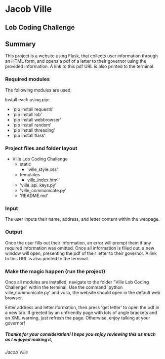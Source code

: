 # Jacob Ville
## Lob Coding Challenge


## Summary
This project is a website using Flask, that collects user information through
an HTML form, and opens a pdf of a letter to their governor using the provided
information. A link to this pdf URL is also printed to the terminal.


### Required modules
The following modules are used:

Install each using pip:

- 'pip install requests'
- 'pip install lob'
- 'pip install webbrowser'
- 'pip install random'
- 'pip install threading'
- 'pip install flask'

### Project files and folder layout
- Ville Lob Coding Challenge
    - static  
        - 'ville\_style.css'
    - templates  
        - ville\_index.html'
    - 'ville\_api\_keys.py'
    - 'ville\_communicate.py'
    - 'README.md'

### Input
The user inputs their name, address, and letter content within the webpage. <br>

### Output
Once the user fills out their information, an error will prompt them if any
required information was omitted. Once all information is filled out, a new
window will open, presenting the pdf of their letter to their governor.
A link to this URL is also printed to the terminal.  <br>

### Make the magic happen (run the project)
Once all modules are installed, navigate to the folder "Ville Lob Coding Challenge"
within the terminal. Use the command 'python ville_communicate.py' and voila, the
website should open in the default web browser.

Enter address and letter iformation, then press 'get letter' to open the pdf in a new tab.
If greeted by an unfriendly page with lots of angle brackets and an XML warning, just refresh the page.
Otherwise, enjoy talking at your governor!<br>

##### _Thanks for your consideration! I hope you enjoy reviewing this as much as I enjoyed making it,_
*Jacob Ville*
